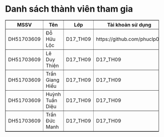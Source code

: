 <h1> Danh sách thành viên tham gia </h1> 
<table border ="1">
    <tr><th>MSSV</th><th>Tên</th><th>Lớp</th><th>Tài khoản sử dụng</th></tr>
    <tr><td>DH51703609</td><td>Đỗ Hữu Lộc</td><td>D17_TH09</td><td>https://github.com/phuclp00</td></tr>
    <tr><td>DH51703609</td><td>Lê Duy Thiện</td><td>D17_TH09</td><td>D17_TH09</td></tr>
    <tr><td>DH51703609</td><td>Trần Giang Hiếu</td><td>D17_TH09</td><td>D17_TH09</td></tr>
    <tr><td>DH51703609</td><td>Huỳnh Tuấn Diệu</td><td>D17_TH09</td><td>D17_TH09</td></tr>
    <tr><td>DH51703609</td><td>Trần Đức Manh</td><td>D17_TH09</td><td>D17_TH09</td></tr>
</table>
